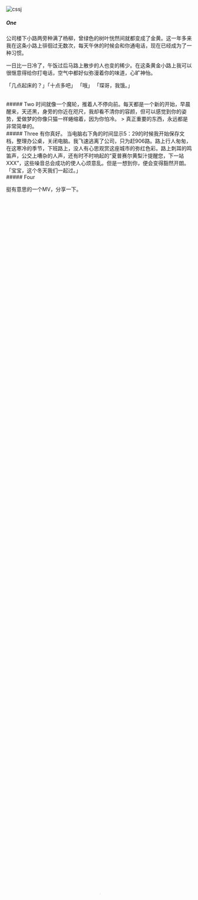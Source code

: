 ![cssj](https://img.010316.xyz/usr/uploads/2018/11/3561671962.jpg)
##### One


公司楼下小路两旁种满了杨柳，曾绿色的树叶恍然间就都变成了金黄。这一年多来我在这条小路上徘徊过无数次，每天午休的时候会和你通电话，现在已经成为了一种习惯。

一日比一日冷了，午饭过后马路上散步的人也变的稀少。在这条黄金小路上我可以很惬意得给你打电话，空气中都好似弥漫着你的味道，心旷神怡。

「几点起床的？」「十点多吧」 「哦」 「琛哥，我饿。」
<!--more-->
<br>
##### Two
时间就像一个魔轮，推着人不停向前。每天都是一个新的开始，早晨醒来，天还黑，身旁的你近在咫尺，我却看不清你的容颜，但可以感觉到你的姿势，爱做梦的你像只猫一样蜷缩着，因为你怕冷。
> 真正重要的东西，永远都是非常简单的。

<br>
##### Three
有你真好。
当电脑右下角的时间显示5：29的时候我开始保存文档，整理办公桌，关闭电脑。我飞速逃离了公司，只为赶906路。路上行人匆匆，在这寒冷的季节，下班路上，没人有心思观赏这座城市的弥红色彩。路上刺耳的鸣笛声，公交上嘈杂的人声，还有时不时响起的“夏普赛尔黄梨汁提醒您，下一站XXX”，这些噪音总会成功的使人心烦意乱。但是一想到你，便会变得豁然开朗。「宝宝，这个冬天我们一起过。」
<br>
#####  Four

挺有意思的一个MV，分享一下。
<video height=100% width=100% poster="https://img.010316.xyz/usr/uploads/2018/11/2171695564.png" preload="none" controls="controls"><source src="https://img.010316.xyz/usr/uploads/2018/cssj.mp4" /><video>
2018-11-02 14:39:41 星期五
